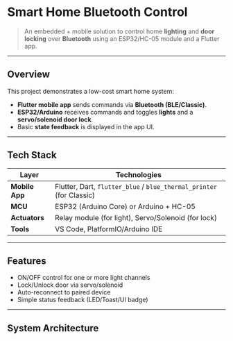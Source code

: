 #  Smart Home Bluetooth Control

> An embedded + mobile solution to control home **lighting** and **door locking** over **Bluetooth** using an ESP32/HC-05 module and a Flutter app.

---

##  Overview
This project demonstrates a low-cost smart home system:
- **Flutter mobile app** sends commands via **Bluetooth (BLE/Classic)**.
- **ESP32/Arduino** receives commands and toggles **lights** and a **servo/solenoid door lock**.
- Basic **state feedback** is displayed in the app UI.

---



##  Tech Stack

| Layer | Technologies |
|------|--------------|
| **Mobile App** | Flutter, Dart, `flutter_blue` / `blue_thermal_printer` (for Classic) |
| **MCU** | ESP32 (Arduino Core) or Arduino + HC-05 |
| **Actuators** | Relay module (for light), Servo/Solenoid (for lock) |
| **Tools** | VS Code, PlatformIO/Arduino IDE |

---

##  Features
- ON/OFF control for one or more light channels
- Lock/Unlock door via servo/solenoid
- Auto-reconnect to paired device
- Simple status feedback (LED/Toast/UI badge)

---

##  System Architecture
